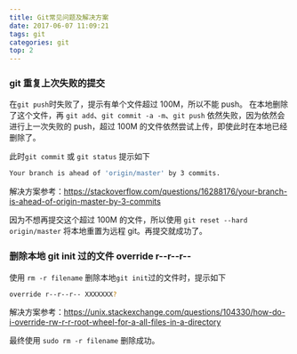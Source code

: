 ```yaml
---
title: Git常见问题及解决方案
date: 2017-06-07 11:09:21
tags: git
categories: git
top: 2
---
```


### git 重复上次失败的提交

在`git push`时失败了，提示有单个文件超过 100M，所以不能 push。
在本地删除了这个文件，再 `git add`、`git commit -a -m`、`git push` 依然失败，因为依然会进行上一次失败的 push，超过 100M 的文件依然尝试上传，即使此时在本地已经删除了。

此时`git commit` 或 `git status` 提示如下
```bash
Your branch is ahead of 'origin/master' by 3 commits.
```

解决方案参考：https://stackoverflow.com/questions/16288176/your-branch-is-ahead-of-origin-master-by-3-commits

因为不想再提交这个超过 100M 的文件，所以使用 `git reset --hard origin/master` 将本地重置为远程 git。再提交就成功了。

### 删除本地 git init 过的文件 override r--r--r--
使用 `rm -r filename` 删除本地`git init`过的文件时，提示如下
```bash
override r--r--r-- XXXXXXX? 
```
解决方案参考：https://unix.stackexchange.com/questions/104330/how-do-i-override-rw-r-r-root-wheel-for-a-all-files-in-a-directory

最终使用 `sudo rm -r filename` 删除成功。
